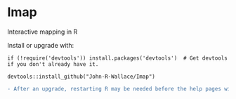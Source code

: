 # Imap
Interactive mapping in R

Install or upgrade with:

    if (!require('devtools')) install.packages('devtools')  # Get devtools if you don't already have it.
    
    devtools::install_github("John-R-Wallace/Imap")
```diff 
- After an upgrade, restarting R may be needed before the help pages will work (the Imap.rdb' is not actually corrupt).
```

